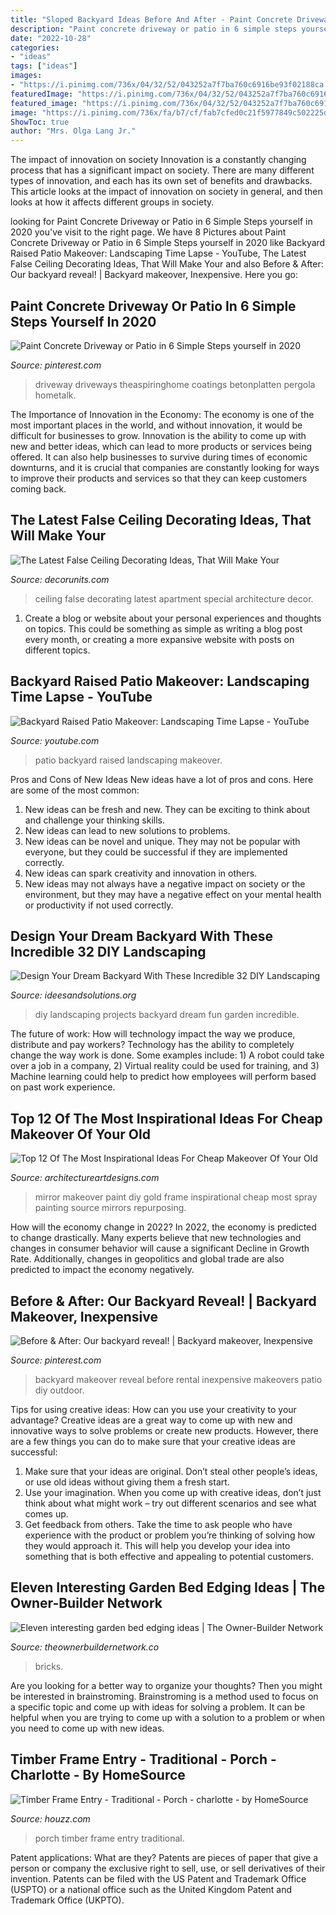 ```yaml
---
title: "Sloped Backyard Ideas Before And After - Paint Concrete Driveway Or Patio In 6 Simple Steps Yourself In 2020"
description: "Paint concrete driveway or patio in 6 simple steps yourself in 2020"
date: "2022-10-28"
categories:
- "ideas"
tags: ["ideas"]
images:
- "https://i.pinimg.com/736x/04/32/52/043252a7f7ba760c6916be93f02188ca.jpg"
featuredImage: "https://i.pinimg.com/736x/04/32/52/043252a7f7ba760c6916be93f02188ca.jpg"
featured_image: "https://i.pinimg.com/736x/04/32/52/043252a7f7ba760c6916be93f02188ca.jpg"
image: "https://i.pinimg.com/736x/fa/b7/cf/fab7cfed0c21f5977849c502225d3bd8.jpg"
ShowToc: true
author: "Mrs. Olga Lang Jr."
---
```



The impact of innovation on society
Innovation is a constantly changing process that has a significant impact on society. There are many different types of innovation, and each has its own set of benefits and drawbacks. This article looks at the impact of innovation on society in general, and then looks at how it affects different groups in society.

	

		
looking for Paint Concrete Driveway or Patio in 6 Simple Steps yourself in 2020 you've visit to the right page. We have 8 Pictures about Paint Concrete Driveway or Patio in 6 Simple Steps yourself in 2020 like Backyard Raised Patio Makeover: Landscaping Time Lapse - YouTube, The Latest False Ceiling Decorating Ideas, That Will Make Your and also Before &amp; After: Our backyard reveal! | Backyard makeover, Inexpensive. Here you go:
		
    
## Paint Concrete Driveway Or Patio In 6 Simple Steps Yourself In 2020

<img loading=lazy src="https://i.pinimg.com/736x/04/32/52/043252a7f7ba760c6916be93f02188ca.jpg" onerror="this.onerror=null;this.src='https://tse4.mm.bing.net/th?id=OIP.88uly_xARc0-zqi0MP-MSQHaJ3&amp;pid=15.1';" alt="Paint Concrete Driveway or Patio in 6 Simple Steps yourself in 2020">

_Source: pinterest.com_

>driveway driveways theaspiringhome coatings betonplatten pergola hometalk. 

	

The Importance of Innovation in the Economy:
The economy is one of the most important places in the world, and without innovation, it would be difficult for businesses to grow. Innovation is the ability to come up with new and better ideas, which can lead to more products or services being offered. It can also help businesses to survive during times of economic downturns, and it is crucial that companies are constantly looking for ways to improve their products and services so that they can keep customers coming back.

    
## The Latest False Ceiling Decorating Ideas, That Will Make Your

<img loading=lazy src="https://2.bp.blogspot.com/-eW4d5izYRaI/VxKxZxTh9VI/AAAAAAAAkTk/UJHWxbebWxEFyTfljebN8CEWO-yI3K3NACLcB/s1600/5.jpg" onerror="this.onerror=null;this.src='https://tse3.mm.bing.net/th?id=OIP.CGnKe_NgYwhsTyQ-Es8ANAHaJ4&amp;pid=15.1';" alt="The Latest False Ceiling Decorating Ideas, That Will Make Your">

_Source: decorunits.com_

>ceiling false decorating latest apartment special architecture decor. 

	

1. Create a blog or website about your personal experiences and thoughts on topics. This could be something as simple as writing a blog post every month, or creating a more expansive website with posts on different topics.

    
## Backyard Raised Patio Makeover: Landscaping Time Lapse - YouTube

<img loading=lazy src="http://i.ytimg.com/vi/4aIF_9AnwWg/maxresdefault.jpg" onerror="this.onerror=null;this.src='https://tse2.mm.bing.net/th?id=OIP.ABZ5NnyQobq5abos1JAq-QHaEK&amp;pid=15.1';" alt="Backyard Raised Patio Makeover: Landscaping Time Lapse - YouTube">

_Source: youtube.com_

>patio backyard raised landscaping makeover. 

	

Pros and Cons of New Ideas
New ideas have a lot of pros and cons. Here are some of the most common:
1. New ideas can be fresh and new. They can be exciting to think about and challenge your thinking skills.
2. New ideas can lead to new solutions to problems.
3. New ideas can be novel and unique. They may not be popular with everyone, but they could be successful if they are implemented correctly.
4. New ideas can spark creativity and innovation in others.
5. New ideas may not always have a negative impact on society or the environment, but they may have a negative effect on your mental health or productivity if not used correctly.

    
## Design Your Dream Backyard With These Incredible 32 DIY Landscaping

<img loading=lazy src="http://4.bp.blogspot.com/-1SOaAWvC1VM/VT-G3vpBP_I/AAAAAAAAGZc/V72Hv8elzo4/w1200-h630-p-k-no-nu/Top-32-DIY-Fun-Landscaping-Ideas-For-Your-Dream-Backyard.jpg" onerror="this.onerror=null;this.src='https://tse3.mm.bing.net/th?id=OIP.ONj6v5bNmnzi5BQzEPaGtAHaD4&amp;pid=15.1';" alt="Design Your Dream Backyard With These Incredible 32 DIY Landscaping">

_Source: ideesandsolutions.org_

>diy landscaping projects backyard dream fun garden incredible. 

	

The future of work: How will technology impact the way we produce, distribute and pay workers?
Technology has the ability to completely change the way work is done. Some examples include: 1) A robot could take over a job in a company, 2) Virtual reality could be used for training, and 3) Machine learning could help to predict how employees will perform based on past work experience.

    
## Top 12 Of The Most Inspirational Ideas For Cheap Makeover Of Your Old

<img loading=lazy src="https://www.architectureartdesigns.com/wp-content/uploads/2016/03/11-3-630x596.jpg" onerror="this.onerror=null;this.src='https://tse3.mm.bing.net/th?id=OIP.AeEz5YpyCTVWLXAgWOnSEwHaHA&amp;pid=15.1';" alt="Top 12 Of The Most Inspirational Ideas For Cheap Makeover Of Your Old">

_Source: architectureartdesigns.com_

>mirror makeover paint diy gold frame inspirational cheap most spray painting source mirrors repurposing. 

	

How will the economy change in 2022?
In 2022, the economy is predicted to change drastically. Many experts believe that new technologies and changes in consumer behavior will cause a significant Decline in Growth Rate. Additionally, changes in geopolitics and global trade are also predicted to impact the economy negatively.

    
## Before &amp; After: Our Backyard Reveal! | Backyard Makeover, Inexpensive

<img loading=lazy src="https://i.pinimg.com/736x/fa/b7/cf/fab7cfed0c21f5977849c502225d3bd8.jpg" onerror="this.onerror=null;this.src='https://tse1.mm.bing.net/th?id=OIP.zWLQo7Y2IU_RAQVq53iEkgHaLH&amp;pid=15.1';" alt="Before &amp; After: Our backyard reveal! | Backyard makeover, Inexpensive">

_Source: pinterest.com_

>backyard makeover reveal before rental inexpensive makeovers patio diy outdoor. 

	

Tips for using creative ideas: How can you use your creativity to your advantage?
Creative ideas are a great way to come up with new and innovative ways to solve problems or create new products. However, there are a few things you can do to make sure that your creative ideas are successful:
1) Make sure that your ideas are original. Don’t steal other people’s ideas, or use old ideas without giving them a fresh start.
2) Use your imagination. When you come up with creative ideas, don’t just think about what might work – try out different scenarios and see what comes up.
3) Get feedback from others. Take the time to ask people who have experience with the product or problem you’re thinking of solving how they would approach it. This will help you develop your idea into something that is both effective and appealing to potential customers.

    
## Eleven Interesting Garden Bed Edging Ideas | The Owner-Builder Network

<img loading=lazy src="https://theownerbuildernetwork.co/wp-content/uploads/2015/05/Garden-Bed-Edging-Ideas-20.jpg" onerror="this.onerror=null;this.src='https://tse2.mm.bing.net/th?id=OIP.XOtZr9a65f0PzKdPDht4ywHaJ4&amp;pid=15.1';" alt="Eleven interesting garden bed edging ideas | The Owner-Builder Network">

_Source: theownerbuildernetwork.co_

>bricks. 

	

Are you looking for a better way to organize your thoughts? Then you might be interested in brainstroming. Brainstroming is a method used to focus on a specific topic and come up with ideas for solving a problem. It can be helpful when you are trying to come up with a solution to a problem or when you need to come up with new ideas.

    
## Timber Frame Entry - Traditional - Porch - Charlotte - By HomeSource

<img loading=lazy src="http://st.houzz.com/simgs/5d11b26c0175a216_4-3710/traditional-porch.jpg" onerror="this.onerror=null;this.src='https://tse1.mm.bing.net/th?id=OIP.vMe9hs9y8Uh3b7VD3sjpvAHaJ4&amp;pid=15.1';" alt="Timber Frame Entry - Traditional - Porch - charlotte - by HomeSource">

_Source: houzz.com_

>porch timber frame entry traditional. 

	

Patent applications: What are they?
Patents are pieces of paper that give a person or company the exclusive right to sell, use, or sell derivatives of their invention. Patents can be filed with the US Patent and Trademark Office (USPTO) or a national office such as the United Kingdom Patent and Trademark Office (UKPTO).

